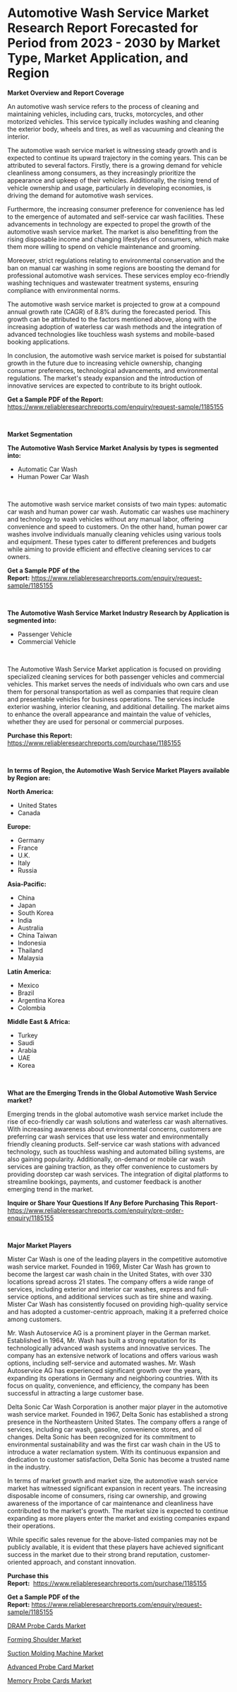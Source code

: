<p><h1>Automotive Wash Service Market Research Report Forecasted for Period from 2023 -  2030 by Market Type, Market Application, and Region</h1></p><p><strong>Market Overview and Report Coverage</strong></p>
<p><p>An automotive wash service refers to the process of cleaning and maintaining vehicles, including cars, trucks, motorcycles, and other motorized vehicles. This service typically includes washing and cleaning the exterior body, wheels and tires, as well as vacuuming and cleaning the interior.</p><p>The automotive wash service market is witnessing steady growth and is expected to continue its upward trajectory in the coming years. This can be attributed to several factors. Firstly, there is a growing demand for vehicle cleanliness among consumers, as they increasingly prioritize the appearance and upkeep of their vehicles. Additionally, the rising trend of vehicle ownership and usage, particularly in developing economies, is driving the demand for automotive wash services.</p><p>Furthermore, the increasing consumer preference for convenience has led to the emergence of automated and self-service car wash facilities. These advancements in technology are expected to propel the growth of the automotive wash service market. The market is also benefitting from the rising disposable income and changing lifestyles of consumers, which make them more willing to spend on vehicle maintenance and grooming.</p><p>Moreover, strict regulations relating to environmental conservation and the ban on manual car washing in some regions are boosting the demand for professional automotive wash services. These services employ eco-friendly washing techniques and wastewater treatment systems, ensuring compliance with environmental norms.</p><p>The automotive wash service market is projected to grow at a compound annual growth rate (CAGR) of 8.8% during the forecasted period. This growth can be attributed to the factors mentioned above, along with the increasing adoption of waterless car wash methods and the integration of advanced technologies like touchless wash systems and mobile-based booking applications.</p><p>In conclusion, the automotive wash service market is poised for substantial growth in the future due to increasing vehicle ownership, changing consumer preferences, technological advancements, and environmental regulations. The market's steady expansion and the introduction of innovative services are expected to contribute to its bright outlook.</p></p>
<p><strong>Get a Sample PDF of the Report:</strong> <a href="https://www.reliableresearchreports.com/enquiry/request-sample/1185155">https://www.reliableresearchreports.com/enquiry/request-sample/1185155</a></p>
<p>&nbsp;</p>
<p><strong>Market Segmentation</strong></p>
<p><strong>The Automotive Wash Service Market Analysis by types is segmented into:</strong></p>
<p><ul><li>Automatic Car Wash</li><li>Human Power Car Wash</li></ul></p>
<p>&nbsp;</p>
<p><p>The automotive wash service market consists of two main types: automatic car wash and human power car wash. Automatic car washes use machinery and technology to wash vehicles without any manual labor, offering convenience and speed to customers. On the other hand, human power car washes involve individuals manually cleaning vehicles using various tools and equipment. These types cater to different preferences and budgets while aiming to provide efficient and effective cleaning services to car owners.</p></p>
<p><strong>Get a Sample PDF of the Report:</strong>&nbsp;<a href="https://www.reliableresearchreports.com/enquiry/request-sample/1185155">https://www.reliableresearchreports.com/enquiry/request-sample/1185155</a></p>
<p>&nbsp;</p>
<p><strong>The Automotive Wash Service Market Industry Research by Application is segmented into:</strong></p>
<p><ul><li>Passenger Vehicle</li><li>Commercial Vehicle</li></ul></p>
<p>&nbsp;</p>
<p><p>The Automotive Wash Service Market application is focused on providing specialized cleaning services for both passenger vehicles and commercial vehicles. This market serves the needs of individuals who own cars and use them for personal transportation as well as companies that require clean and presentable vehicles for business operations. The services include exterior washing, interior cleaning, and additional detailing. The market aims to enhance the overall appearance and maintain the value of vehicles, whether they are used for personal or commercial purposes.</p></p>
<p><strong>Purchase this Report:</strong>&nbsp; <a href="https://www.reliableresearchreports.com/purchase/1185155">https://www.reliableresearchreports.com/purchase/1185155</a></p>
<p>&nbsp;</p>
<p><strong>In terms of Region, the Automotive Wash Service Market Players available by Region are:</strong></p>
<p>
    <p> <strong> North America: </strong>
        <ul>
            <li>United States</li>
            <li>Canada</li>
        </ul>
        </p> 
    <p> <strong> Europe: </strong>
        <ul>
            <li>Germany</li>
            <li>France</li>
            <li>U.K.</li>
            <li>Italy</li>
            <li>Russia</li>
        </ul>
        </p> 
    <p> <strong> Asia-Pacific: </strong>
        <ul>
            <li>China</li>
            <li>Japan</li>
            <li>South Korea</li>
            <li>India</li>
            <li>Australia</li>
            <li>China Taiwan</li>
            <li>Indonesia</li>
            <li>Thailand</li>
            <li>Malaysia</li>
        </ul>
        </p> 
    <p> <strong> Latin America: </strong>
        <ul>
            <li>Mexico</li>
            <li>Brazil</li>
            <li>Argentina Korea</li>
            <li>Colombia</li>
        </ul>
        </p> 
    <p> <strong> Middle East & Africa: </strong>
        <ul>
            <li>Turkey</li>
            <li>Saudi</li>
            <li>Arabia</li>
            <li>UAE</li>
            <li>Korea</li>
        </ul>
    </p>
    </p>
<p>&nbsp;</p>
<p><strong>What are the Emerging Trends in the Global Automotive Wash Service market?</strong></p>
<p><p>Emerging trends in the global automotive wash service market include the rise of eco-friendly car wash solutions and waterless car wash alternatives. With increasing awareness about environmental concerns, customers are preferring car wash services that use less water and environmentally friendly cleaning products. Self-service car wash stations with advanced technology, such as touchless washing and automated billing systems, are also gaining popularity. Additionally, on-demand or mobile car wash services are gaining traction, as they offer convenience to customers by providing doorstep car wash services. The integration of digital platforms to streamline bookings, payments, and customer feedback is another emerging trend in the market.</p></p>
<p><strong>Inquire or Share Your Questions If Any Before Purchasing This Report</strong>- <a href="https://www.reliableresearchreports.com/enquiry/pre-order-enquiry/1185155">https://www.reliableresearchreports.com/enquiry/pre-order-enquiry/1185155</a></p>
<p>&nbsp;</p>
<p><strong>Major Market Players</strong></p>
<p><p>Mister Car Wash is one of the leading players in the competitive automotive wash service market. Founded in 1969, Mister Car Wash has grown to become the largest car wash chain in the United States, with over 330 locations spread across 21 states. The company offers a wide range of services, including exterior and interior car washes, express and full-service options, and additional services such as tire shine and waxing. Mister Car Wash has consistently focused on providing high-quality service and has adopted a customer-centric approach, making it a preferred choice among customers.</p><p>Mr. Wash Autoservice AG is a prominent player in the German market. Established in 1964, Mr. Wash has built a strong reputation for its technologically advanced wash systems and innovative services. The company has an extensive network of locations and offers various wash options, including self-service and automated washes. Mr. Wash Autoservice AG has experienced significant growth over the years, expanding its operations in Germany and neighboring countries. With its focus on quality, convenience, and efficiency, the company has been successful in attracting a large customer base.</p><p>Delta Sonic Car Wash Corporation is another major player in the automotive wash service market. Founded in 1967, Delta Sonic has established a strong presence in the Northeastern United States. The company offers a range of services, including car wash, gasoline, convenience stores, and oil changes. Delta Sonic has been recognized for its commitment to environmental sustainability and was the first car wash chain in the US to introduce a water reclamation system. With its continuous expansion and dedication to customer satisfaction, Delta Sonic has become a trusted name in the industry.</p><p>In terms of market growth and market size, the automotive wash service market has witnessed significant expansion in recent years. The increasing disposable income of consumers, rising car ownership, and growing awareness of the importance of car maintenance and cleanliness have contributed to the market's growth. The market size is expected to continue expanding as more players enter the market and existing companies expand their operations.</p><p>While specific sales revenue for the above-listed companies may not be publicly available, it is evident that these players have achieved significant success in the market due to their strong brand reputation, customer-oriented approach, and constant innovation.</p></p>
<p><strong>Purchase this Report:</strong>&nbsp;&nbsp;<a href="https://www.reliableresearchreports.com/purchase/1185155">https://www.reliableresearchreports.com/purchase/1185155</a></p>
<p></p>
<p><strong>Get a Sample PDF of the Report:</strong>&nbsp;<a href="https://www.reliableresearchreports.com/enquiry/request-sample/1185155">https://www.reliableresearchreports.com/enquiry/request-sample/1185155</a></p>
<p><p><a href="https://medium.com/@wine.sight.theme/dram-probe-cards-market-analysis-its-cagr-market-segmentation-and-global-industry-overview-0447e8bc13b7">DRAM Probe Cards Market</a></p><p><a href="https://medium.com/@fifth.dress.cause/forming-shoulder-market-exploring-market-share-market-trends-and-future-growth-05bacb20379e">Forming Shoulder Market</a></p><p><a href="https://medium.com/@soap.equip.win/suction-molding-machine-market-trends-and-market-analysis-forecasted-for-period-2023-2030-0022a8e3212c">Suction Molding Machine Market</a></p><p><a href="https://medium.com/@sarahcornish2022/advanced-probe-card-market-share-evolution-and-market-growth-trends-2023-2030-2cd4d52ab2be">Advanced Probe Card Market</a></p><p><a href="https://medium.com/@carolhunter1939/memory-probe-cards-market-furnishes-information-on-market-share-market-trends-and-market-growth-eece3ac303de">Memory Probe Cards Market</a></p></p>